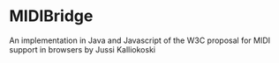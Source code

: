 MIDIBridge
==========

An implementation in Java and Javascript of the W3C proposal for MIDI support in browsers by Jussi Kalliokoski